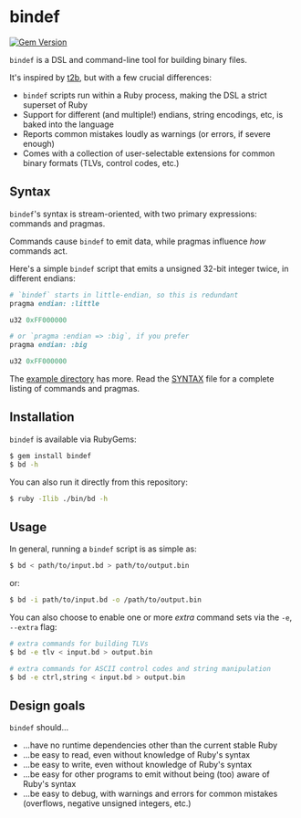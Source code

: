 bindef
========

[![Gem Version](https://badge.fury.io/rb/bindef.svg)](https://badge.fury.io/rb/bindef)

`bindef` is a DSL and command-line tool for building binary files.

It's inspired by [t2b](https://github.com/thosakwe/t2b), but with a few crucial differences:

* `bindef` scripts run within a Ruby process, making the DSL a strict superset of Ruby
* Support for different (and multiple!) endians, string encodings, etc, is baked into the language
* Reports common mistakes loudly as warnings (or errors, if severe enough)
* Comes with a collection of user-selectable extensions for common binary formats (TLVs, control
codes, etc.)

## Syntax

`bindef`'s syntax is stream-oriented, with two primary expressions: commands and pragmas.

Commands cause `bindef` to emit data, while pragmas influence *how* commands act.

Here's a simple `bindef` script that emits a unsigned 32-bit integer twice, in different endians:

```ruby
# `bindef` starts in little-endian, so this is redundant
pragma endian: :little

u32 0xFF000000

# or `pragma :endian => :big`, if you prefer
pragma endian: :big

u32 0xFF000000
```

The [example directory](example/) has more. Read the [SYNTAX](SYNTAX.md) file for a
complete listing of commands and pragmas.

## Installation

`bindef` is available via RubyGems:

```bash
$ gem install bindef
$ bd -h
```

You can also run it directly from this repository:

```bash
$ ruby -Ilib ./bin/bd -h
```

## Usage

In general, running a `bindef` script is as simple as:

```bash
$ bd < path/to/input.bd > path/to/output.bin
```

or:

```bash
$ bd -i path/to/input.bd -o /path/to/output.bin
```

You can also choose to enable one or more *extra* command sets via the `-e`, `--extra` flag:

```bash
# extra commands for building TLVs
$ bd -e tlv < input.bd > output.bin

# extra commands for ASCII control codes and string manipulation
$ bd -e ctrl,string < input.bd > output.bin
```

## Design goals

`bindef` should...

* ...have no runtime dependencies other than the current stable Ruby
* ...be easy to read, even without knowledge of Ruby's syntax
* ...be easy to write, even without knowledge of Ruby's syntax
* ...be easy for other programs to emit without being (too) aware of Ruby's syntax
* ...be easy to debug, with warnings and errors for common mistakes (overflows, negative
unsigned integers, etc.)
